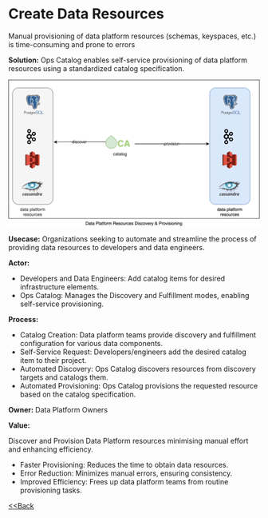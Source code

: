 # Create Data Resources

Manual provisioning of data platform resources (schemas, keyspaces, etc.) is time-consuming and prone to errors

**Solution:** Ops Catalog enables self-service provisioning of data platform resources using a standardized catalog specification.

![Issue Assignment](../assets/images/usecases/9.dataplatform.svg)

**Usecase:** Organizations seeking to automate and streamline the process of providing data resources to developers and data engineers.

**Actor:**

- Developers and Data Engineers: Add catalog items for desired infrastructure elements.
- Ops Catalog: Manages the Discovery and Fulfillment modes, enabling self-service provisioning.

**Process:**

- Catalog Creation: Data platform teams provide discovery and fulfillment configuration for various data components.
- Self-Service Request: Developers/engineers add the desired catalog item to their project.
- Automated Discovery: Ops Catalog discovers resources from discovery targets and catalogs them.
- Automated Provisioning: Ops Catalog provisions the requested resource based on the catalog specification.


**Owner:** Data Platform Owners

**Value:** 

Discover and Provision Data Platform resources minimising manual effort and enhancing efficiency.

- Faster Provisioning: Reduces the time to obtain data resources.
- Error Reduction: Minimizes manual errors, ensuring consistency.
- Improved Efficiency: Frees up data platform teams from routine provisioning tasks.



[<<Back](../usecases.md)
